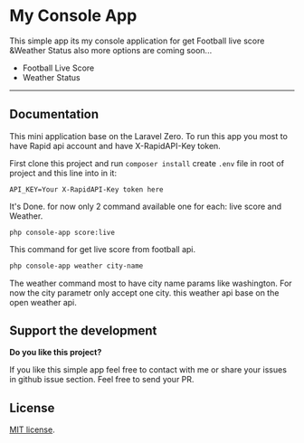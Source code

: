 # My Console App

This simple app its my console application for get Football live score &Weather Status also more options are coming soon...

- Football Live Score
- Weather Status

------

## Documentation

This mini application base on the Laravel Zero. To run this app you most to have Rapid api account and have X-RapidAPI-Key token. 

First clone this project and run ``composer install`` create ``.env`` file in root of project and this line into in it:

```Bach
API_KEY=Your X-RapidAPI-Key token here
```

It's Done. for now only 2 command available one for each: live score and Weather.

```ba
php console-app score:live
```

This command for get live score from football api. 

```bash
php console-app weather city-name
```

The weather command most to have city name params like washington. For now the city parametr only accept one city. this weather api base on the open weather api.



## Support the development
**Do you like this project?**

If you like this simple app feel free to contact with me or share your issues in github issue section. Feel free to send your PR.



## License

[MIT license](https://github.com/ybazli/console-app/stable/LICENSE.md).